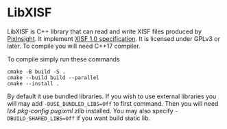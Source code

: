 LibXISF
=========

LibXISF is C++ library that can read and write XISF files produced by [PixInsight](https://pixinsight.com/).
It implement [XISF 1.0 specification](https://pixinsight.com/doc/docs/XISF-1.0-spec/XISF-1.0-spec.html).
It is licensed under GPLv3 or later. To compile you will need C++17 compiler.

To compile simply run these commands
```
cmake -B build -S .
cmake --build build --parallel
cmake --install .
```

By default it use bundled libraries. If you wish to use external libraries you will may add
 `-DUSE_BUNDLED_LIBS=Off` to first command. Then you will need *lz4 pkg-config pugixml zlib* installed.
You may also specify `-DBUILD_SHARED_LIBS=Off` if you want build static lib.
